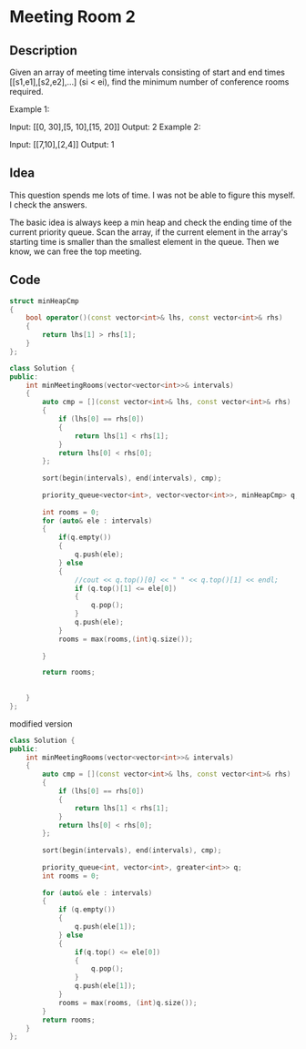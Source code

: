 # Meeting Room 2

## Description

Given an array of meeting time intervals consisting of start and end times [[s1,e1],[s2,e2],...] (si < ei), find the minimum number of conference rooms required.

Example 1:

Input: [[0, 30],[5, 10],[15, 20]]
Output: 2
Example 2:

Input: [[7,10],[2,4]]
Output: 1

## Idea

This question spends me lots of time. I was not be able to figure this myself. I check the answers. 

The basic idea is always keep a min heap and check the ending time of the current priority queue. Scan the array, if the current element in the array's starting time is smaller than the smallest element in the queue. Then we know, we can free the top meeting. 

## Code

```cpp
struct minHeapCmp
{
    bool operator()(const vector<int>& lhs, const vector<int>& rhs)
    {
        return lhs[1] > rhs[1]; 
    }
};

class Solution {
public:
    int minMeetingRooms(vector<vector<int>>& intervals) 
    {
        auto cmp = [](const vector<int>& lhs, const vector<int>& rhs)
        {
            if (lhs[0] == rhs[0])
            {
                return lhs[1] < rhs[1]; 
            }
            return lhs[0] < rhs[0]; 
        }; 
        
        sort(begin(intervals), end(intervals), cmp); 
        
        priority_queue<vector<int>, vector<vector<int>>, minHeapCmp> q; 
        
        int rooms = 0; 
        for (auto& ele : intervals)
        {
            if(q.empty()) 
            {
                q.push(ele);
            } else
            {
                //cout << q.top()[0] << " " << q.top()[1] << endl; 
                if (q.top()[1] <= ele[0])
                {
                    q.pop();
                }
                q.push(ele); 
            }
            rooms = max(rooms,(int)q.size()); 
            
        }

        return rooms; 
        
        
    }
};
```

modified version

```cpp
class Solution {
public:
    int minMeetingRooms(vector<vector<int>>& intervals) 
    {
        auto cmp = [](const vector<int>& lhs, const vector<int>& rhs)
        {
            if (lhs[0] == rhs[0])
            {
                return lhs[1] < rhs[1]; 
            }
            return lhs[0] < rhs[0]; 
        }; 
        
        sort(begin(intervals), end(intervals), cmp); 
        
        priority_queue<int, vector<int>, greater<int>> q; 
        int rooms = 0; 
        
        for (auto& ele : intervals)
        {
            if (q.empty())
            {
                q.push(ele[1]); 
            } else
            {
                if(q.top() <= ele[0])
                {
                    q.pop(); 
                }
                q.push(ele[1]); 
            }
            rooms = max(rooms, (int)q.size()); 
        }
        return rooms; 
    }
};
```